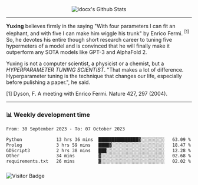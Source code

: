 <div align="center">
    <img align="center" src="https://github-readme-stats.vercel.app/api?username=idocx&show_icons=true&count_private=true&hide_border=true" alt="idocx's Github Stats"></img>
</div>

---

**Yuxing** believes firmly in the saying "With four parameters I can fit an elephant, and with five I can make him wiggle his trunk" by Enrico Fermi. <sup>[1]</sup> So, he devotes his entire though short research career to tuning five hypermeters of a model and is convinced that he will finally make it outperform any SOTA models like GPT-3 and AlphaFold 2.

Yuxing is not a computer scientist, a physicist or a chemist, but a *HYPERPARAMETER TUNING SCIENTIST*. "That makes a lot of difference. Hyperparameter tuning is the technique that changes our life, especially before pulishing a paper.", he said.

[1] Dyson, F. A meeting with Enrico Fermi. Nature 427, 297 (2004).


---

### 📊 Weekly development time
<!--START_SECTION:waka-->

```txt
From: 30 September 2023 - To: 07 October 2023

Python             13 hrs 36 mins  ███████████████▓░░░░░░░░░   63.09 %
Prolog             3 hrs 59 mins   ████▓░░░░░░░░░░░░░░░░░░░░   18.47 %
GDScript3          2 hrs 38 mins   ███░░░░░░░░░░░░░░░░░░░░░░   12.28 %
Other              34 mins         ▓░░░░░░░░░░░░░░░░░░░░░░░░   02.68 %
requirements.txt   26 mins         ▓░░░░░░░░░░░░░░░░░░░░░░░░   02.02 %
```

<!--END_SECTION:waka-->

### 

![Visitor Badge](https://visitor-badge.laobi.icu/badge?page_id=idocx.idocx)